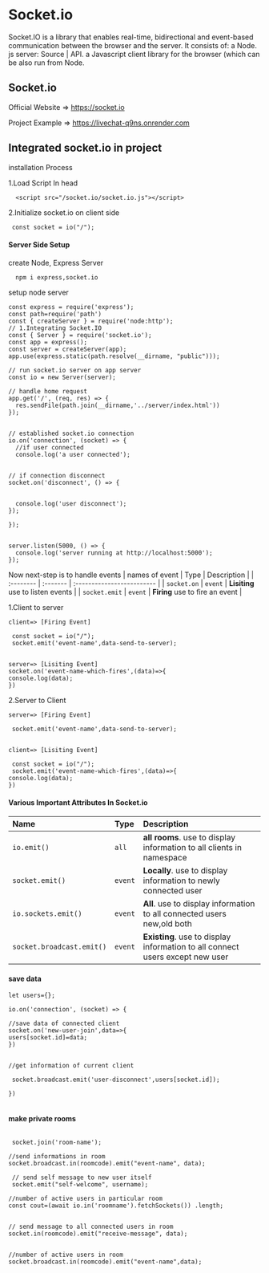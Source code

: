 
# Socket.io

Socket.IO is a library that enables real-time, bidirectional and event-based communication between the browser and the server. It consists of: a Node. js server: Source | API. a Javascript client library for the browser (which can be also run from Node.


## Socket.io

Official Website =>
https://socket.io

Project Example => https://livechat-q9ns.onrender.com

## Integrated socket.io in project
installation Process

1.Load Script In head
```http
  <script src="/socket.io/socket.io.js"></script>
```
2.Initialize socket.io on client side
```http
 const socket = io("/");
```
#### Server Side Setup
create Node, Express Server
```http
  npm i express,socket.io
```
setup node server
```http
const express = require('express');
const path=require('path')
const { createServer } = require('node:http');
// 1.Integrating Socket.IO
const { Server } = require('socket.io');
const app = express();
const server = createServer(app);
app.use(express.static(path.resolve(__dirname, "public")));

// run socket.io server on app server
const io = new Server(server);

// handle home request
app.get('/', (req, res) => {
  res.sendFile(path.join(__dirname,'../server/index.html'))
});


// established socket.io connection 
io.on('connection', (socket) => {
  //if user connected 
  console.log('a user connected');


// if connection disconnect
socket.on('disconnect', () => {
  

  console.log('user disconnect');
});
  
});


server.listen(5000, () => {
  console.log('server running at http://localhost:5000');
});
```
Now next-step is to handle events
| names of event | Type     | Description                |
| :-------- | :------- | :------------------------- |
| `socket.on` | `event` | **Lisiting** use to listen events |
| `socket.emit` | `event` | **Firing** use to fire an event |

1.Client to server
```http
client=> [Firing Event]

 const socket = io("/");
 socket.emit('event-name',data-send-to-server);


server=> [Lisiting Event]
socket.on('event-name-which-fires',(data)=>{
console.log(data);
})

```
2.Server to Client

```http
server=> [Firing Event]

 socket.emit('event-name',data-send-to-server);


client=> [Lisiting Event]

 const socket = io("/");
 socket.emit('event-name-which-fires',(data)=>{
console.log(data);
})
```
#### Various Important Attributes In Socket.io


| Name | Type     | Description                       |
| :-------- | :------- | :-------------------------------- |
| `io.emit()`      | `all` | **all rooms**. use to display information to all clients in namespace |
| `socket.emit()`      | `event` | **Locally**. use to display information to newly connected user |
| `io.sockets.emit()`      | `event` | **All**. use to display information to all connected users new,old both|
| `socket.broadcast.emit()`      | `event` | **Existing**. use to display information to all connect users except new user|

#### save data

```http
let users={};

io.on('connection', (socket) => {

//save data of connected client
socket.on('new-user-join',data=>{
users[socket.id]=data;
})


//get information of current client

 socket.broadcast.emit('user-disconnect',users[socket.id]);

})


```


#### make private rooms


```http

 socket.join('room-name');

//send informations in room
socket.broadcast.in(roomcode).emit("event-name", data);

 // send self message to new user itself
 socket.emit("self-welcome", username);

//number of active users in particular room 
const cout=(await io.in('roomname').fetchSockets()) .length;


// send message to all connected users in room
socket.in(roomcode).emit("receive-message", data);


//number of active users in room
socket.broadcast.in(roomcode).emit("event-name",data);
```
